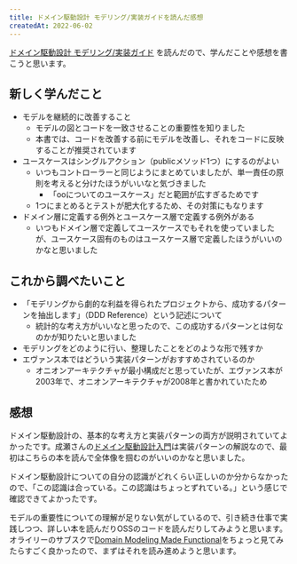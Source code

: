 ```yaml
---
title: ドメイン駆動設計 モデリング/実装ガイドを読んだ感想
createdAt: 2022-06-02
---
```


[ドメイン駆動設計 モデリング/実装ガイド](https://booth.pm/ja/items/1835632) を読んだので、学んだことや感想を書こうと思います。

## 新しく学んだこと

- モデルを継続的に改善すること
    - モデルの図とコードを一致させることの重要性を知りました
    - 本書では、コードを改善する前にモデルを改善し、それをコードに反映することが推奨されています
- ユースケースはシングルアクション（publicメソッド1つ）にするのがよい
    - いつもコントローラーと同じようにまとめていましたが、単一責任の原則を考えると分けたほうがいいなと気づきました
        - 「ooについてのユースケース」だと範囲が広すぎるためです
    - 1つにまとめるとテストが肥大化するため、その対策にもなります
- ドメイン層に定義する例外とユースケース層で定義する例外がある
    - いつもドメイン層で定義してユースケースでもそれを使っていましたが、ユースケース固有のものはユースケース層で定義したほうがいいのかなと思いました

## これから調べたいこと

- 「モデリングから劇的な利益を得られたプロジェクトから、成功するパターンを抽出します」（DDD Reference）という記述について
    - 統計的な考え方がいいなと思ったので、この成功するパターンとは何なのかが知りたいと思いました
- モデリングをどのように行い、整理したことをどのような形で残すか
- エヴァンス本ではどういう実装パターンがおすすめされているのか
    - オニオンアーキテクチャが最小構成だと思っていたが、エヴァンス本が2003年で、オニオンアーキテクチャが2008年と書かれていたため

## 感想

ドメイン駆動設計の、基本的な考え方と実装パターンの両方が説明されていてよかったです。成瀬さんの[ドメイン駆動設計入門](https://www.seshop.com/product/detail/20675)は実装パターンの解説なので、最初はこちらの本を読んで全体像を掴むのがいいのかなと思いました。

ドメイン駆動設計についての自分の認識がどれくらい正しいのか分からなかったので、「この認識は合っている。この認識はちょっとずれている。」という感じで確認できてよかったです。

モデルの重要性についての理解が足りない気がしているので、引き続き仕事で実践しつつ、詳しい本を読んだりOSSのコードを読んだりしてみようと思います。オライリーのサブスクで[Domain Modeling Made Functional](https://www.amazon.co.jp/dp/B07B44BPFB/ref=dp-kindle-redirect?_encoding=UTF8&btkr=1)をちょっと見てみたらすごく良かったので、まずはそれを読み進めようと思います。
